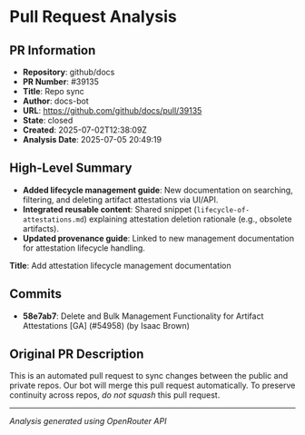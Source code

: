 # Pull Request Analysis

## PR Information
- **Repository**: github/docs
- **PR Number**: #39135
- **Title**: Repo sync
- **Author**: docs-bot
- **URL**: https://github.com/github/docs/pull/39135
- **State**: closed
- **Created**: 2025-07-02T12:38:09Z
- **Analysis Date**: 2025-07-05 20:49:19

## High-Level Summary

- **Added lifecycle management guide**: New documentation on searching, filtering, and deleting artifact attestations via UI/API.
- **Integrated reusable content**: Shared snippet (`lifecycle-of-attestations.md`) explaining attestation deletion rationale (e.g., obsolete artifacts).
- **Updated provenance guide**: Linked to new management documentation for attestation lifecycle handling.

**Title**: Add attestation lifecycle management documentation

## Commits

- **58e7ab7**: Delete and Bulk Management Functionality for Artifact Attestations [GA] (#54958) (by Isaac Brown)


## Original PR Description


This is an automated pull request to sync changes between the public and private repos.
Our bot will merge this pull request automatically.
To preserve continuity across repos, _do not squash_ this pull request.


---
*Analysis generated using OpenRouter API*
